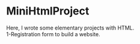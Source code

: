 # MiniHtmlProject
Here, I wrote some elementary projects with HTML. <br/>
1-Registration form to build a website.
